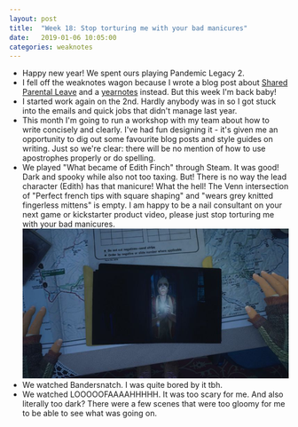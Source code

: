```yaml
---
layout: post
title:  "Week 18: Stop torturing me with your bad manicures"
date:   2019-01-06 10:05:00
categories: weaknotes
---
```

* Happy new year! We spent ours playing Pandemic Legacy 2.
* I fell off the weaknotes wagon because I wrote a blog post about [Shared Parental Leave](http://alicebartlett.co.uk/blog/shared-parental-leave) and a [yearnotes](http://alicebartlett.co.uk/blog/yearnotes-2018) instead. But this week I'm back baby!
* I started work again on the 2nd. Hardly anybody was in so I got stuck into the emails and quick jobs that didn't manage last year.
* This month I'm going to run a workshop with my team about how to write concisely and clearly. I've had fun designing it - it's given me an opportunity to dig out some favourite blog posts and style guides on writing. Just so we're clear: there will be no mention of how to use apostrophes properly or do spelling.
* We played "What became of Edith Finch" through Steam. It was good! Dark and spooky while also not too taxing. But! There is no way the lead character (Edith) has that manicure! What the hell! The Venn intersection of "Perfect french tips with square shaping" and "wears grey knitted fingerless mittens" is empty. I am happy to be a nail consultant on your next game or kickstarter product video, please just stop torturing me with your bad manicures.
![Edith Finch hands](/assets/img/edith_finch.jpg)
* We watched Bandersnatch. I was quite bored by it tbh.
* We watched LOOOOOFAAAAHHHHH. It was too scary for me. And also literally too dark? There were a few scenes that were too gloomy for me to be able to see what was going on.
